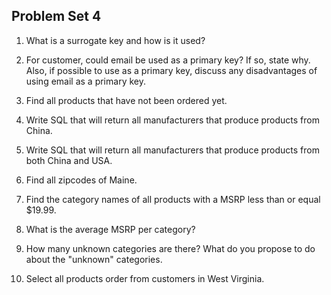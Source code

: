 ## Problem Set 4 

1. What is a surrogate key and how is it used?

2. For customer, could email be used as a primary key?  If so, state why.  Also, if possible to use as a primary key, discuss any disadvantages of using email as a primary key.

3.  Find all products that have not been ordered yet.

4.  Write SQL that will return all manufacturers that produce products from China.

5.  Write SQL that will return all manufacturers that produce products from  both China and USA.

6.  Find all zipcodes of Maine.

7.  Find the category names of all products with a MSRP less than or equal $19.99. 

8.  What is the average MSRP per category?

9.  How many unknown categories are there?  What do you propose to do about the "unknown" categories.  

10.  Select all products order from customers in West Virginia.

